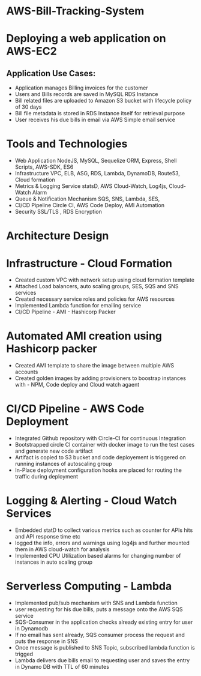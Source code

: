 # AWS-Bill-Tracking-System

# Deploying a web application on AWS-EC2

## Application Use Cases:

- Application manages Billing invoices for the customer
- Users and Bills records are saved in MySQL RDS Instance
- Bill related files are uploaded to Amazon S3 bucket with lifecycle policy of 30 days
- Bill file metadata is stored in RDS Instance itself for retrieval purpose
- User receives his due bills in email via AWS Simple email service

# Tools and Technologies

- Web Application	                NodeJS, MySQL, Sequelize ORM, Express, Shell Scripts, AWS-SDK, ES6
- Infrastructure	                VPC, ELB, ASG, RDS, Lambda, DynamoDB, Route53, Cloud formation
- Metrics & Logging Service	      statsD, AWS Cloud-Watch, Log4js, Cloud-Watch Alarm
- Queue & Notification Mechanism	SQS, SNS, Lambda, SES,
- CI/CD Pipeline	                Circle CI, AWS Code Deploy, AMI Automation
- Security	                      SSL/TLS , RDS Encryption

# Architecture Design


# Infrastructure - Cloud Formation

- Created custom VPC with network setup using cloud formation template
- Attached Load balancers, auto scaling groups, SES, SQS and SNS services
- Created necessary service roles and policies for AWS resources
- Implemented Lambda function for emailing service
- CI/CD Pipeline - AMI - Hashicorp Packer

# Automated AMI creation using Hashicorp packer

- Created AMI template to share the image between multiple AWS accounts
- Created golden images by adding provisioners to boostrap instances with - NPM, Code deploy and Cloud watch agaent

# CI/CD Pipeline - AWS Code Deployment

- Integrated Github repository with Circle-CI for continuous Integration
- Bootstrapped circle CI container with docker image to run the test cases and generate new code artifact
- Artifact is copied to S3 bucket and code deployement is triggered on running instances of autoscaling group
- In-Place deployment configuration hooks are placed for routing the traffic during deployment

# Logging & Alerting - Cloud Watch Services

- Embedded statD to collect various metrics such as counter for APIs hits and API response time etc
- logged the info, errors and warnings using log4js and further mounted them in AWS cloud-watch for analysis
- Implemented CPU Utilization based alarms for changing number of instances in auto scaling group

# Serverless Computing - Lambda

- Implemented pub/sub mechanism with SNS and Lambda function
- user requesting for his due bills, puts a message onto the AWS SQS service
- SQS-Consumer in the application checks already existing entry for user in Dynamodb
- If no email has sent already, SQS consumer process the request and puts the response in SNS
- Once message is published to SNS Topic, subscribed lambda function is trigged
- Lambda delivers due bills email to requesting user and saves the entry in Dynamo DB with TTL of 60 minutes
